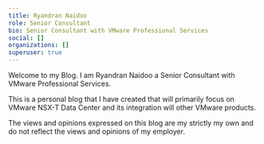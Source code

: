 ```yaml
---
title: Ryandran Naidoo
role: Senior Consultant
bio: Senior Consultant with VMware Professional Services
social: []
organizations: []
superuser: true
---
```

Welcome to my Blog. I am Ryandran Naidoo a Senior Consultant with VMware Professional Services.

This is a personal blog that I have created that will primarily focus on VMware NSX-T Data Center and its integration will other VMware products.

The views and opinions expressed on this blog are my strictly my own and do not reflect the views and opinions of my employer.